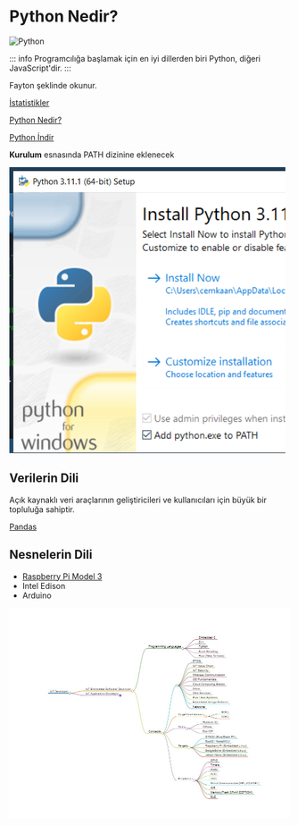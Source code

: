 # Python Nedir?

![Python](/python_240px.png)

::: info
Programcılığa başlamak için en iyi dillerden biri Python, diğeri JavaScript'dir.
:::

Fayton şeklinde okunur.

[İstatistikler](https://survey.stackoverflow.co/2022/#most-popular-technologies-language-learn)

[Python Nedir?](https://www.pythontr.com/makale/python-nedir-235)

[Python İndir](https://www.python.org/)

**Kurulum** esnasında PATH dizinine eklenecek

![Windows Kurulum Ekranı](./img/kur.png)

## Verilerin Dili

Açık kaynaklı veri araçlarının geliştiricileri ve kullanıcıları için büyük bir topluluğa sahiptir.

[Pandas](https://pandas.pydata.org/docs/getting_started/index.html#getting-started)

## Nesnelerin Dili

* [Raspberry Pi Model 3](https://www.raspberrypi.com/)
* Intel Edison
* Arduino

![IoT Geliştirici](./img/iot-path.jpg)
